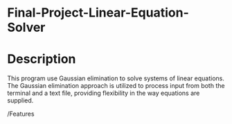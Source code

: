 # Final-Project-Linear-Equation-Solver

# Description
This program use Gaussian elimination to solve systems of linear equations. The Gaussian elimination approach is utilized to process input from both the terminal and a text file, providing flexibility in the way equations are supplied.

/Features
